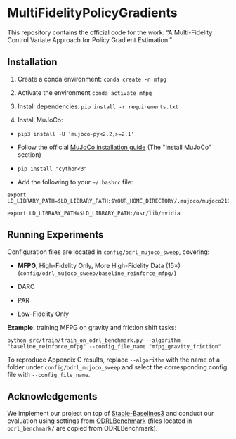# **M**ulti**F**idelity**P**olicy**G**radients

This repository contains the official code for the work:
“A Multi-Fidelity Control Variate Approach for Policy Gradient Estimation.”

## Installation

1. Create a conda environment: `conda create -n mfpg`

2. Activate the environment `conda activate mfpg`

3. Install dependencies: `pip install -r requirements.txt`

4. Install MuJoCo: 

* `pip3 install -U 'mujoco-py<2.2,>=2.1'`

* Follow the official [MuJoCo installation guide](https://github.com/openai/mujoco-py#install-mujoco) (The "Install MuJoCo" section)

* `pip install "cython<3"`

* Add the following to your `~/.bashrc` file: 

```
export LD_LIBRARY_PATH=$LD_LIBRARY_PATH:$YOUR_HOME_DIRECTORY/.mujoco/mujoco210/bin

export LD_LIBRARY_PATH=$LD_LIBRARY_PATH:/usr/lib/nvidia
```

## Running Experiments

Configuration files are located in `config/odrl_mujoco_sweep`, covering:

* **MFPG**, High-Fidelity Only, More High-Fidelity Data (15×) (`config/odrl_mujoco_sweep/baseline_reinforce_mfpg/`)

* DARC

* PAR

* Low-Fidelity Only

**Example**: training MFPG on gravity and friction shift tasks:

```
python src/train/train_on_odrl_benchmark.py --algorithm "baseline_reinforce_mfpg" --config_file_name "mfpg_gravity_friction"
```

To reproduce Appendix C results, replace `--algorithm` with the name of a folder under `config/odrl_mujoco_sweep` and select the corresponding config file with `--config_file_name`.




## Acknowledgements

We implement our project on top of [Stable-Baselines3](https://github.com/DLR-RM/stable-baselines3) and conduct our evaluation using settings from [ODRLBenchmark](https://github.com/OffDynamicsRL/off-dynamics-rl) (files located in `odrl_benchmark/` are copied from ODRLBenchmark). 